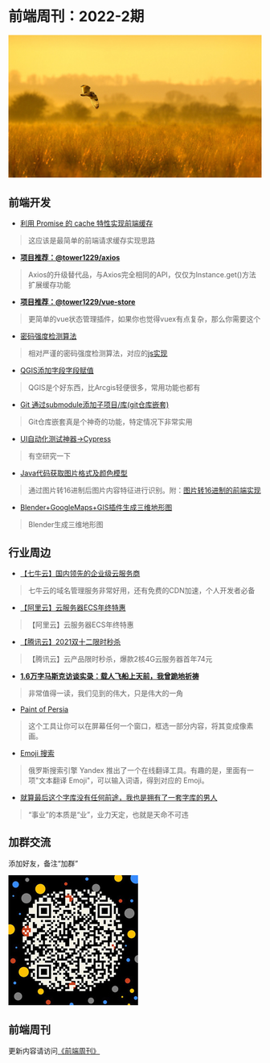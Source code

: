 # 前端周刊：2022-2期

[![](/img/bing/20220128.jpg?imageMogr2/thumbnail/960x)](https://cn.bing.com/search?q=短耳猫头鹰)

## 前端开发

- [利用 Promise 的 cache 特性实现前端缓存](https://zhuanlan.zhihu.com/p/30192858)

> 这应该是最简单的前端请求缓存实现思路

- [**项目推荐：@tower1229/axios**](https://github.com/tower1229/axios-cache)

> Axios的升级替代品，与Axios完全相同的API，仅仅为Instance.get()方法扩展缓存功能

- [**项目推荐：@tower1229/vue-store**](https://github.com/tower1229/vue-store)

> 更简单的vue状态管理插件，如果你也觉得vuex有点复杂，那么你需要这个

- [密码强度检测算法](https://blog.csdn.net/u010156024/article/details/45673581)

> 相对严谨的密码强度检测算法，对应的[js实现](https://github.com/jcg9487/PasswordStrengthJS)

- [QGIS添加字段字段赋值](https://blog.csdn.net/sinat_41310868/article/details/105353332)

> QGIS是个好东西，比Arcgis轻便很多，常用功能也都有

- [Git 通过submodule添加子项目/库(git仓库嵌套)](https://blog.csdn.net/JackLiu16/article/details/80468694)

> Git仓库嵌套真是个神奇的功能，特定情况下非常实用

- [UI自动化测试神器->Cypress](https://www.jianshu.com/p/55ed1d40f40f)

> 有空研究一下

- [Java代码获取图片格式及颜色模型](https://blog.csdn.net/yangfengjueqi/article/details/79295662)

> 通过图片转16进制后图片内容特征进行识别。附：[图片转16进制的前端实现](js将本地上传的图片转换成十六进制字符串数组)

- [Blender+GoogleMaps+GIS插件生成三维地形图](https://zhuanlan.zhihu.com/p/421156296)

> Blender生成三维地形图

## 行业周边

- [【七牛云】国内领先的企业级云服务商](https://marketing.qiniu.com/cps/redirect?redirect_id=4&cps_key=1hfwb75ib2jbm)

> 七牛云的域名管理服务非常好用，还有免费的CDN加速，个人开发者必备

- [【阿里云】云服务器ECS年终特惠](https://www.aliyun.com/daily-act/ecs/fy22-12-yure?userCode=y31qmczl)

> 【阿里云】云服务器ECS年终特惠

- [【腾讯云】2021双十二限时秒杀](https://cloud.tencent.com/act/cps/redirect?redirect=1077&cps_key=55b0d6026f97f5980bceec15fcefa0af&from=console)

> 【腾讯云】云产品限时秒杀，爆款2核4G云服务器首年74元

- [**1.6万字马斯克访谈实录：载人飞船上天前，我曾跪地祈祷**](https://chedongxi.com/p/264710.html)

> 非常值得一读，我们见到的伟大，只是伟大的一角

- [Paint of Persia](https://dunin.itch.io/ptop)

> 这个工具让你可以在屏幕任何一个窗口，框选一部分内容，将其变成像素画。

- [Emoji 搜索](https://translate.yandex.com/?lang=zh-emj&text=%E4%BD%A0%E5%A5%BD%EF%BC%8C%E4%B8%96%E7%95%8C)

> 俄罗斯搜索引擎 Yandex 推出了一个在线翻译工具。有趣的是，里面有一项"文本翻译 Emoji"，可以输入词语，得到对应的 Emoji。

- [就算最后这个字库没有任何前途，我也是拥有了一套字库的男人](https://mp.weixin.qq.com/s/hZ6KeQCFzyWbQw_J1fDjug)

> “事业”的本质是“业”，业力天定，也就是天命不可违

## 加群交流

添加好友，备注“加群”

![refned_x](../img/a/refined-x.jpg)

## 前端周刊

更新内容请访问[《前端周刊》](https://frontend-weekly.com/)